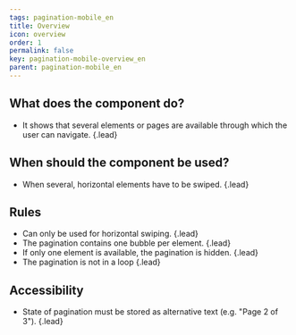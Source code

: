 ```yaml
---
tags: pagination-mobile_en
title: Overview
icon: overview
order: 1
permalink: false  
key: pagination-mobile-overview_en
parent: pagination-mobile_en
---
```


## What does the component do? 
*   It shows that several elements or pages are available through which the user can navigate. {.lead}

## When should the component be used? 
*   When several, horizontal elements have to be swiped. {.lead}

## Rules 
*   Can only be used for horizontal swiping. {.lead}
*   The pagination contains one bubble per element. {.lead}
*   If only one element is available, the pagination is hidden. {.lead}
*   The pagination is not in a loop {.lead}

## Accessibility
* State of pagination must be stored as alternative text (e.g. "Page 2 of 3"). {.lead}